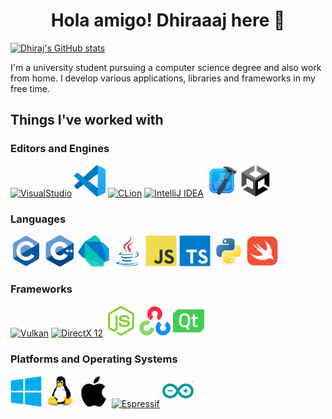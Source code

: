 <h1 align="center"> Hola amigo! Dhiraaaj here 🍃 </h1>

[![Dhiraj's GitHub stats](https://github-readme-stats.vercel.app/api?username=dhirajwishal&show_icons=true&theme=tokyonight)](https://github.com/anuraghazra/github-readme-stats)

I'm a university student pursuing a computer science degree and also work from home. I develop various applications, libraries and frameworks in my free time.

## Things I've worked with

### Editors and Engines

[<img src="https://visualstudio.microsoft.com/wp-content/uploads/2021/10/Product-Icon.svg" alt="VisualStudio" height="50" />](https://visualstudio.microsoft.com/)
[<img src="https://raw.githubusercontent.com/devicons/devicon/master/icons/vscode/vscode-original.svg" alt="VSCode" height="50" />](https://code.visualstudio.com/)
[<img src="https://upload.wikimedia.org/wikipedia/commons/6/62/Clion.svg" alt="CLion" height="50" />](https://www.jetbrains.com/clion/)
[<img src="https://upload.wikimedia.org/wikipedia/commons/9/9c/IntelliJ_IDEA_Icon.svg" alt="IntelliJ IDEA" height="50" />](https://www.jetbrains.com/idea/)
[<img src="https://raw.githubusercontent.com/devicons/devicon/master/icons/xcode/xcode-original.svg" alt="Xcode" height="50" />](https://developer.apple.com/xcode/)
[<img src="https://raw.githubusercontent.com/devicons/devicon/master/icons/unity/unity-original.svg" alt="Unity" height="50" />](https://unity.com/)

### Languages

[<img src="https://raw.githubusercontent.com/devicons/devicon/master/icons/c/c-original.svg" alt="c" width="50" height="50"/>](https://www.cprogramming.com/)
[<img src="https://raw.githubusercontent.com/devicons/devicon/master/icons/cplusplus/cplusplus-original.svg" alt="cplusplus" width="50" height="50"/>](https://www.w3schools.com/cpp/)
[<img src="https://raw.githubusercontent.com/devicons/devicon/master/icons/dart/dart-original.svg" alt="dart" width="50" height="50"/>](https://dart.dev)
[<img src="https://raw.githubusercontent.com/devicons/devicon/master/icons/java/java-original.svg" alt="java" width="50" height="50"/>](https://www.java.com)
[<img src="https://raw.githubusercontent.com/devicons/devicon/master/icons/javascript/javascript-original.svg" alt="javascript" width="50" height="50"/>](https://developer.mozilla.org/en-US/docs/Web/JavaScript)
[<img src="https://raw.githubusercontent.com/devicons/devicon/master/icons/typescript/typescript-original.svg" alt="typescript" width="50" height="50"/>](https://www.typescriptlang.org/)
[<img src="https://raw.githubusercontent.com/devicons/devicon/master/icons/python/python-original.svg" alt="python" width="50" height="50"/>](https://www.python.org)
[<img src="https://raw.githubusercontent.com/devicons/devicon/master/icons/swift/swift-original.svg" alt="swift" width="50" height="50"/>](https://www.swift.org)

### Frameworks

[<img src="https://www.vulkan.org/user/themes/vulkan/images/logo/vulkan-logo.svg" alt="Vulkan" height="50" />](https://www.vulkan.org/)
[<img src="https://upload.wikimedia.org/wikipedia/commons/1/11/DirectX_logo.png" alt="DirectX 12" height="50" />](https://learn.microsoft.com/en-us/windows/win32/direct3d12/direct3d-12-graphics)
[<img src="https://raw.githubusercontent.com/devicons/devicon/master/icons/nodejs/nodejs-plain.svg" alt="NodeJS" height="50" />](https://nodejs.org/en/)
[<img src="https://raw.githubusercontent.com/devicons/devicon/master/icons/opencv/opencv-original.svg" alt="OpenCV" height="50" />](https://opencv.org/)
[<img src="https://raw.githubusercontent.com/devicons/devicon/master/icons/qt/qt-original.svg" alt="Qt" height="50" />](https://www.qt.io/?hsLang=en)

### Platforms and Operating Systems

[<img src="https://raw.githubusercontent.com/devicons/devicon/master/icons/windows8/windows8-original.svg" alt="Windows" height="50" />](https://www.microsoft.com/en-us/windows/)
[<img src="https://raw.githubusercontent.com/devicons/devicon/master/icons/linux/linux-original.svg" alt="Linux" height="50" />](https://www.linuxfoundation.org/)
[<img src="https://raw.githubusercontent.com/devicons/devicon/master/icons/apple/apple-original.svg" alt="Apple" height="50" />](https://www.apple.com/)
[<img src="https://www.espressif.com/sites/all/themes/espressif/images/logo-guidelines/primary-vertical-logo.png" alt="Espressif" height="50" />](https://www.espressif.com/)
[<img src="https://raw.githubusercontent.com/devicons/devicon/master/icons/arduino/arduino-original.svg" alt="Arduino" height="50" />](https://www.arduino.cc/)
